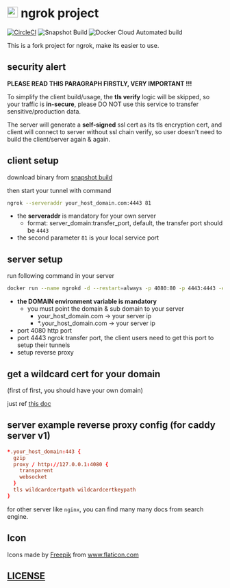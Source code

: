 # <img src="https://res.cloudinary.com/digf90pwi/image/upload/v1583393648/tunnel_ayuioe.png" height="25px"/> ngrok project

[![CircleCI](https://circleci.com/gh/Soontao/ngrok-fork.svg?style=shield)](https://circleci.com/gh/Soontao/ngrok-fork)
![Snapshot Build](https://github.com/Soontao/ngrok-fork/workflows/Snapshot%20Build/badge.svg)
![Docker Cloud Automated build](https://img.shields.io/docker/cloud/automated/theosun/ngrok-fork)

This is a fork project for ngrok, make its easier to use.

## security alert

**PLEASE READ THIS PARAGRAPH FIRSTLY, VERY IMPORTANT !!!**

To simplify the client build/usage, the **tls verify** logic will be skipped, so your traffic is **in-secure**, please DO NOT use this service to transfer sensitive/production data.

The server will generate a **self-signed** ssl cert as its tls encryption cert, and client will connect to server without ssl chain verify, so user doesn't need to build the client/server again & again.

## client setup

download binary from [snapshot build](https://github.com/Soontao/ngrok-fork/actions?query=workflow%3A%22Snapshot+Build%22)

then start your tunnel with command

```bash
ngrok --serveraddr your_host_domain.com:4443 81
```

* the **serveraddr** is mandatory for your own server
  * format: server_domain:transfer_port, default, the transfer port should be `4443` 
* the second parameter `81` is your local service port

## server setup

run following command in your server

```bash
docker run --name ngrokd -d --restart=always -p 4080:80 -p 4443:4443 -e DOMAIN=your_host_domain.com theosun/ngrok-fork
```

* **the DOMAIN environment variable is mandatory**
  * you must point the domain & sub domain to your server
    * your_host_domain.com -> your server ip
    * *.your_host_domain.com -> your server ip
* port 4080 http port
* port 4443 ngrok transfer port, the client users need to get this port to setup their tunnels
* setup reverse proxy 

## get a wildcard cert for your domain

(first of first, you should have your own domain)

just ref [this doc](https://github.com/Soontao/ngrok-fork/wiki/Create-Let's-Encrypt-wildcard-cert) 

## server example reverse proxy config (for caddy server v1)

```conf
*.your_host_domain:443 {
  gzip
  proxy / http://127.0.0.1:4080 {
    transparent
    websocket
  }
  tls wildcardcertpath wildcardcertkeypath
}
```

for other server like `nginx`, you can find many many docs from search engine.



## Icon

<div>Icons made by <a href="https://www.flaticon.com/authors/freepik" title="Freepik">Freepik</a> from <a href="https://www.flaticon.com/" title="Flaticon">www.flaticon.com</a></div>

## [LICENSE](./LICENSE)
